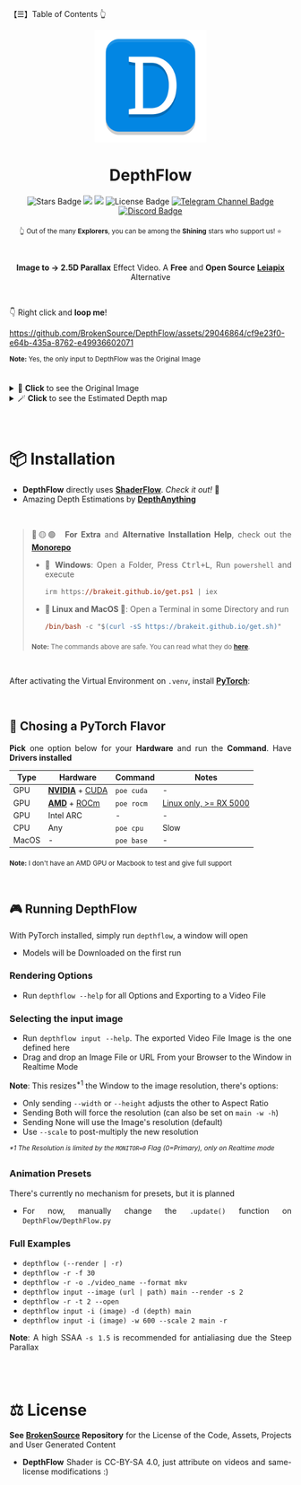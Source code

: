 【☰】Table of Contents 👆

<div align="justify">

<div align="center">
  <img src="./DepthFlow/Resources/Images/DepthFlow.png" width="200">

  <h1>DepthFlow</h1>

  <img src="https://img.shields.io/github/stars/BrokenSource/DepthFlow?style=flat" alt="Stars Badge"/>
  <img src="https://img.shields.io/endpoint?url=https%3A%2F%2Fhits.dwyl.com%2FBrokenSource%2FDepthFlow.json%3Fshow%3Dunique&label=Visitors&color=blue"/>
  <img src="https://img.shields.io/endpoint?url=https%3A%2F%2Fhits.dwyl.com%2FBrokenSource%2FDepthFlow.json&label=Page%20Views&color=blue"/>
  <img src="https://img.shields.io/github/license/BrokenSource/DepthFlow?color=blue" alt="License Badge"/>
  <a href="https://t.me/brokensource">
    <img src="https://img.shields.io/badge/Telegram-Channel-blue?logo=telegram" alt="Telegram Channel Badge"/>
  </a>
  <a href="https://discord.gg/KjqvcYwRHm">
    <img src="https://img.shields.io/discord/1184696441298485370?label=Discord&color=blue" alt="Discord Badge"/>
  </a>

  <sub> 👆 Out of the many **Explorers**, you can be among the **Shining** stars who support us! ⭐️ </sub>

  <br>

  **Image to → 2.5D Parallax** Effect Video. A **Free** and **Open Source** **[**Leiapix**](https://convert.leiapix.com)** Alternative
</div>

<br>

👇 Right click and **loop me**!

https://github.com/BrokenSource/DepthFlow/assets/29046864/cf9e23f0-e64b-435a-8762-e49936602071

<sup><b>Note:</b> Yes, the only input to DepthFlow was the Original Image</sup>

<br>

<details>
<summary>🎩 <b>Click</b> to see the Original Image </summary>
  <br>
  <a href="https://wallhaven.cc/w/pkz5r9">
    <img src="https://github.com/BrokenSource/DepthFlow/assets/29046864/1975fdc9-9517-4700-88dd-ed8175ab813f" alt="Original Image">
  </a>
  <br>
  <b>Source:</b> <a href="https://wallhaven.cc/w/pkz5r9">Wallhaven</a>. All images remain property of their original owners. ⚖️
  <br>
  <br>
</details>

<details>
<summary>🪄 <b>Click</b> to see the Estimated Depth map </summary>
  <br>
  <img src="https://github.com/BrokenSource/DepthFlow/assets/29046864/bace7072-5437-4ffd-96f2-91b9be3a4fed" alt="Depth Map">
  <br>
  The Depth Map was estimated with <a href="https://github.com/LiheYoung/Depth-Anything"><b>DepthAnything</b></a> 🚀
  <br>
  <br>
</details>

<br>
<br>

# 📦 Installation

- **DepthFlow** directly uses [**ShaderFlow**](https://github.com/BrokenSource/ShaderFlow). _Check it out!_ 🚀
- Amazing Depth Estimations by [**DepthAnything**](https://github.com/LiheYoung/Depth-Anything)

<br>

> 🔴🟡🟢&nbsp; **For Extra** and **Alternative Installation Help**, check out the [**Monorepo**](https://github.com/BrokenSource/BrokenSource#-running-from-the-source-code)
>
> - **💠 Windows**: Open a Folder, Press <kbd>Ctrl+L</kbd>, Run `powershell` and execute
>   ```ps
>   irm https://brakeit.github.io/get.ps1 | iex
>   ```
>
> - **🐧 Linux and MacOS 🍎**: Open a Terminal in some Directory and run
>   ```ps
>   /bin/bash -c "$(curl -sS https://brakeit.github.io/get.sh)"
>   ```
> <sub><b>Note:</b> The commands above are safe. You can read what they do <b><a href="https://github.com/Brakeit/brakeit.github.io">here</a></b>.</sub>

<br>

After activating the Virtual Environment on `.venv`, install [**PyTorch**](https://pytorch.org/):

<br>

## 🚀 Chosing a PyTorch Flavor
**Pick** one option below for your **Hardware** and run the **Command**. Have **Drivers installed**

<div align="center">

  | Type    | **Hardware** | **Command** | **Notes** |
  |---------|--------------|-------------|-----------|
  | GPU     | [**NVIDIA**](https://www.nvidia.com/download/index.aspx) + [CUDA](https://en.wikipedia.org/wiki/CUDA) | `poe cuda` | -
  | GPU     | [**AMD**](https://www.amd.com/en/support) + [ROCm](https://en.wikipedia.org/wiki/ROCm) | `poe rocm` | [Linux only, >= RX 5000](https://rocm.docs.amd.com/projects/install-on-linux/en/latest/reference/system-requirements.html)
  | GPU     | Intel ARC    |  -          | -   |
  | CPU     | Any          | `poe cpu`   | Slow |
  | MacOS   | -            | `poe base`  | -   |

</div>

<sub><b>Note:</b> I don't have an AMD GPU or Macbook to test and give full support</sub>

<br>

## 🎮 Running DepthFlow
With PyTorch installed, simply run `depthflow`, a window will open
- Models will be Downloaded on the first run

### Rendering Options
- Run `depthflow --help` for all Options and Exporting to a Video File

### Selecting the input image
- Run `depthflow input --help`. The exported Video File Image is the one defined here
- Drag and drop an Image File or URL From your Browser to the Window in Realtime Mode

**Note**: This resizes<sup>*1</sup> the Window to the image resolution, there's options:
- Only sending `--width` or `--height` adjusts the other to Aspect Ratio
- Sending Both will force the resolution (can also be set on `main -w -h`)
- Sending None will use the Image's resolution (default)
- Use `--scale` to post-multiply the new resolution

<sup><i>*1 The Resolution is limited by the `MONITOR=0` Flag (0=Primary), only on Realtime mode</i></sup>

### Animation Presets
There's currently no mechanism for presets, but it is planned
- For now, manually change the `.update()` function on `DepthFlow/DepthFlow.py`

### Full Examples
- `depthflow (--render | -r)`
- `depthflow -r -f 30`
- `depthflow -r -o ./video_name --format mkv`
- `depthflow input --image (url | path) main --render -s 2`
- `depthflow -r -t 2 --open`
- `depthflow input -i (image) -d (depth) main`
- `depthflow input -i (image) -w 600 --scale 2 main -r`

<b>Note</b>: A high SSAA `-s 1.5` is recommended for antialiasing due the Steep Parallax


<br>
<br>

# ⚖️ License

**See [BrokenSource](https://github.com/BrokenSource/BrokenSource) Repository** for the License of the Code, Assets, Projects and User Generated Content

- **DepthFlow** Shader is CC-BY-SA 4.0, just attribute on videos and same-license modifications :)

</div>